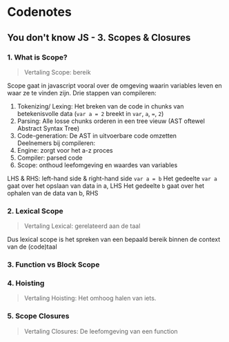 # Codenotes

## You don't know JS - 3. Scopes & Closures

### 1. What is Scope?
> Vertaling Scope: bereik

Scope gaat in javascript vooral over de omgeving waarin variables leven en waar ze te vinden zijn.
Drie stappen van compileren:
1. Tokenizing/ Lexing: 
Het breken van de code in chunks van betekenisvolle data (`var a = 2` breekt in `var`, `a`, `=`, `2`)
2. Parsing: 
Alle losse chunks orderen in een tree vieuw
(AST oftewel Abstract Syntax Tree)
3. Code-generation: 
De AST in uitvoerbare code omzetten  
Deelnemers bij compileren:
1. Engine: zorgt voor het a-z proces
2. Compiler: parsed code
3. Scope: onthoud leefomgeving en waardes van variables

LHS & RHS: left-hand side & right-hand side
```var a = b```
Het gedeelte `var a` gaat over het opslaan van data in a, LHS
Het gedeelte `b` gaat over het ophalen van de data van b, RHS

### 2. Lexical Scope
> Vertaling Lexical: gerelateerd aan de taal

Dus lexical scope is het spreken van een bepaald bereik binnen de context van de (code)taal


### 3. Function vs Block Scope


### 4.  Hoisting
> Vertaling Hoisting: Het omhoog halen van iets.


### 5. Scope Closures
> Vertaling Closures: De leefomgeving van een function
